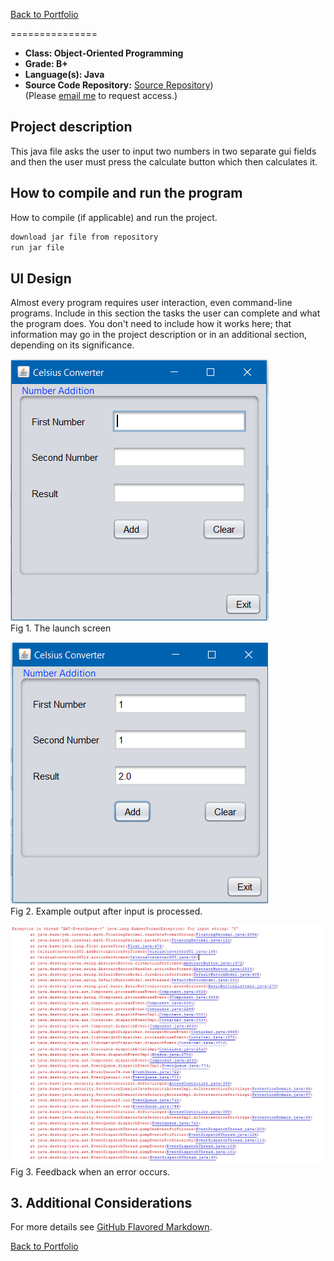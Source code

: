 [Back to Portfolio](./)


===============

-   **Class: Object-Oriented Programming** 
-   **Grade: B+** 
-   **Language(s): Java** 
-   **Source Code Repository:** [Source Repository](https://github.com/TWHamiltonJR/Email-Messaging/tree/main))  
    (Please [email me](mailto:twhamilton@csustudent.net?subject=GitHub%20Access) to request access.)

## Project description

This java file asks the user to input two numbers in two separate gui fields and then the user must press the calculate button which then calculates it.

## How to compile and run the program

How to compile (if applicable) and run the project.

```bash
download jar file from repository
run jar file
```

## UI Design

Almost every program requires user interaction, even command-line programs. Include in this section the tasks the user can complete and what the program does. You don't need to include how it works here; that information may go in the project description or in an additional section, depending on its significance.


![screenshot](images/launch3.PNG)  
Fig 1. The launch screen

![screenshot](images/output3.PNG)  
Fig 2. Example output after input is processed.

![screenshot](images/error3.PNG)  
Fig 3. Feedback when an error occurs.

## 3. Additional Considerations


For more details see [GitHub Flavored Markdown](https://guides.github.com/features/mastering-markdown/).

[Back to Portfolio](./)
